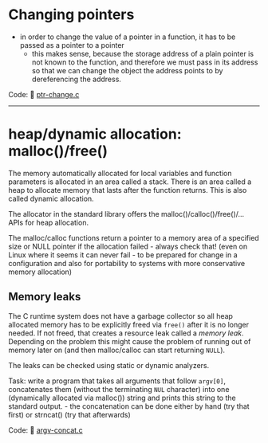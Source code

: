 # Changing pointers

  - in order to change the value of a pointer in a function, it has to be
    passed as a pointer to a pointer
    - this makes sense, because the storage address of a plain pointer is not
      known to the function, and therefore we must pass in its address so that
      we can change the object the address points to by dereferencing the
      address.

Code: :eyes: [ptr-change.c](src/ptr-change.c)

-------------------------------------------------------------------------------

# heap/dynamic allocation: malloc()/free()

The memory automatically allocated for local variables and function parameters
is allocated in an area called a stack. There is an area called a heap to
allocate memory that lasts after the function returns. This is also called
dynamic allocation.

The allocator in the standard library offers the malloc()/calloc()/free()/...
APIs for heap allocation.

The malloc/calloc functions return a pointer to a memory area of a specified
size or NULL pointer if the allocation failed - always check that!  (even on
Linux where it seems it can never fail - to be prepared for change in a
configuration and also for portability to systems with more conservative memory
allocation)

## Memory leaks

The C runtime system does not have a garbage collector so all heap allocated
memory has to be explicitly freed via `free()` after it is no longer needed.  If
not freed, that creates a resource leak called a *memory leak*. Depending on the
problem this might cause the problem of running out of memory later on (and then
malloc/calloc can start returning `NULL`).

The leaks can be checked using static or dynamic analyzers.

Task: write a program that takes all arguments that follow `argv[0]`,
concatenates them (without the terminating `NUL` character) into one
(dynamically allocated via malloc()) string and prints this string to the
standard output.
      - the concatenation can be done either by hand (try that first) or
	strncat() (try that afterwards)

Code: :eyes: [argv-concat.c](src/argv-concat.c)
